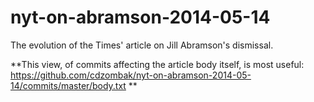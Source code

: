 nyt-on-abramson-2014-05-14
==========================

The evolution of the Times' article on Jill Abramson's dismissal.

**This view, of commits affecting the article body itself, is most useful: https://github.com/cdzombak/nyt-on-abramson-2014-05-14/commits/master/body.txt **
